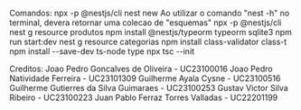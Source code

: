 Comandos:
npx -p @nestjs/cli nest new
Ao utilizar o comando "nest -h" no terminal, devera retornar uma colecao de "esquemas"
npx -p @nestjs/cli nest g resource produtos
npm install @nestjs/typeorm typeorm sqlite3
npm run start:dev
nest g resource categorias
npm install class-validator class-t
npm install --save-dev ts-node type
npx tsc --init

Creditos:
Joao Pedro Goncalves de Oliveira - UC23100016
Joao Pedro Natividade Ferreira - UC23101309
Guilherme Ayala Cysne - UC23100516
Guilherme Gutierres da Silva Guimaraes - UC23100253
Gustav Victor Silva Ribeiro - UC23100223
Juan Pablo Ferraz Torres Valladas - UC22201199
